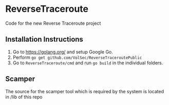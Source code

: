 # ReverseTraceroute
Code for the new Reverse Traceroute project


## Installation Instructions
1. Go to https://golang.org/                      and setup Google Go.
2. Perform ```go get github.com/VolSec/ReverseTraceroutePublic```
3. Go to ```ReverseTraceroute/cmd``` and run ```go build``` in the individual folders.

## Scamper
The source for the scamper tool which is required by the system is located in /lib of this repo
